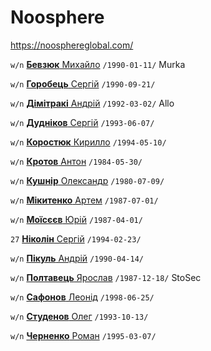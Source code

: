 # Noosphere

https://noosphereglobal.com/

`w/n` [**Бевзюк** Михайло](/players/bevziuk.mykhailo.19900111.JPEG) `/1990-01-11/` Murka

`w/n` [**Горобець** Сергiй](/players/gorobets.sergey.19900921.jpg) `/1990-09-21/`

`w/n` [**Дімітракі** Андрій](/players/dimitraki.andrii.19920302.jpg) `/1992-03-02/` Allo

`w/n` [**Дудніков** Сергій](/players/dudnikov.sergii.19930607.jpg) `/1993-06-07/`

`w/n` [**Коростюк** Кирилло](/players/korostiuk.kirillo.19940510.png) `/1994-05-10/`

`w/n` [**Кротов** Антон](/players/krotov.anton.19840530.jpg) `/1984-05-30/`

`w/n` [**Кушнір** Олександр](/players/kushnir.oleksandr.19800709.jpg) `/1980-07-09/`

`w/n` [**Мікитенко** Артем](/players/mikitenko.artem.19870701.jpg) `/1987-07-01/`

`w/n` [**Моїсєєв** Юрій](/players/moisieiev.yurii.19870401.jpg) `/1987-04-01/`

`27` [**Ніколін** Сергій](/players/nikolin.serhii.19940223.jpg) `/1994-02-23/`

`w/n` [**Пiкуль** Андрiй](/players/pikul.andrii.19900414.jpg) `/1990-04-14/`

`w/n` [**Полтавець** Ярослав](/players/poltavets.yaroslav.19871218.jpg) `/1987-12-18/` StoSec

`w/n` [**Сафонов** Леонід](/players/safonov.leonid.19980625.jpg) `/1998-06-25/`

`w/n` [**Студенов** Олег](/players/studenov.oleg.19931013.jpg) `/1993-10-13/`

`w/n` [**Черненко** Роман](/players/chernenko.roman.19950307.jpg) `/1995-03-07/`